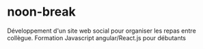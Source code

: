 # noon-break
Développement d'un site web social pour organiser les repas entre collègue. 
Formation Javascript angular/React.js pour débutants

